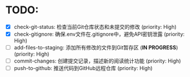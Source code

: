 # TODO:

- [x] check-git-status: 检查当前Git仓库状态和未提交的修改 (priority: High)
- [x] check-gitignore: 确保.env文件在.gitignore中，避免API密钥泄露 (priority: High)
- [ ] add-files-to-staging: 添加所有修改的文件到Git暂存区 (**IN PROGRESS**) (priority: High)
- [ ] commit-changes: 创建提交记录，描述新的阅读统计功能 (priority: High)
- [ ] push-to-github: 推送代码到GitHub远程仓库 (priority: High)
